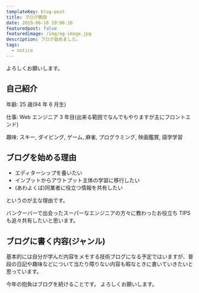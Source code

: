 ```yaml
---
templateKey: blog-post
title: ブログ開設
date: 2019-06-16 19:06:16
featuredpost: false
featuredimage: /img/og-image.jpg
description: ブログ始めました。
tags:
  - notice
---
```


よろしくお願いします。

## 自己紹介

年齢: 25 歳(94 年 6 月生)

仕事: Web エンジニア 3 年目(出来る範囲でなんでもやりますが主にフロントエンド)

趣味: スキー, ダイビング, ゲーム, 麻雀, プログラミング, 映画鑑賞, 語学学習

## ブログを始める理由

- エディターシップを養いたい
- インプットからアウトプット主体の学習に移行したい
- (あわよくば)同業者に役立つ情報を共有したい

というのが主な理由です。

バンクーバーで出会ったスーパーなエンジニアの方々に教わったお役立ち TIPS も追々共有したいと思います。

## ブログに書く内容(ジャンル)

基本的には自分が学んだ内容をメモする技術ブログになる予定ではいますが、普段の日記や趣味などについて当たり障りない内容も暇なときに書いていきたいと思っています。

今年の抱負はブログを続けることです。
よろしくお願いします。

